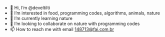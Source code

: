 - 👋 Hi, I’m @develtilti
- 👀 I’m interested in food, programming codes, algorithms, animals, nature
- 🌱 I’m currently learning nature
- 💞️ I’m looking to collaborate on nature with programming codes
- 📫 How to reach me with email 148713@fai.com.br

<!---
develtilti/develtilti is a ✨ special ✨ repository because its `README.md` (this file) appears on your GitHub profile.
You can click the Preview link to take a look at your changes.
--->
